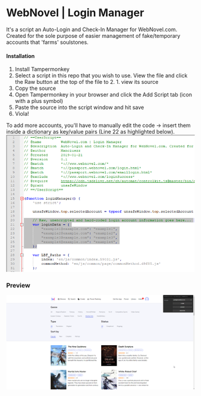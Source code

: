 # WebNovel | Login Manager

It's a script an Auto-Login and Check-In Manager for WebNovel.com. Created for the sole purpose of easier management of fake/temporary accounts that 'farms' soulstones.

#### Installation

1. Install Tampermonkey
1. Select a script in this repo that you wish to use. View the file and click the Raw button at the top of the file to 2. 1. view its source
1. Copy the source
1. Open Tampermonkey in your browser and click the Add Script tab (icon with a plus symbol)
1. Paste the source into the script window and hit save
1. Viola!

To add more accounts, you'll have to manually edit the code -> insert them inside a dictionary as key/value pairs (Line 22 as highlighted below).
![Login Manager Preview](/previewImages/insertAccounts.png)

### Preview
![Login Manager Preview](/previewImages/overview.png)


